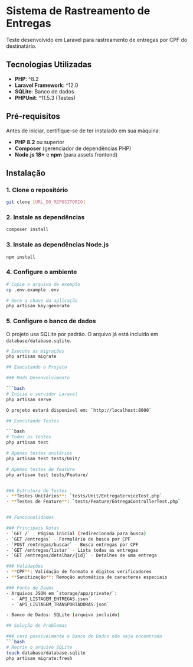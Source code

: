 # Sistema de Rastreamento de Entregas

Teste desenvolvido em Laravel para rastreamento de entregas por CPF do destinatário.

## Tecnologias Utilizadas

- **PHP**: ^8.2
- **Laravel Framework**: ^12.0
- **SQLite**: Banco de dados
- **PHPUnit**: ^11.5.3 (Testes)

## Pré-requisitos

Antes de iniciar, certifique-se de ter instalado em sua máquina:

- **PHP 8.2** ou superior
- **Composer** (gerenciador de dependências PHP)
- **Node.js 18+** e **npm** (para assets frontend)

## Instalação

### 1. Clone o repositório

```bash
git clone [URL_DO_REPOSITORIO]
```

### 2. Instale as dependências

```bash
composer install
```

### 3. Instale as dependências Node.js

```bash
npm install
```

### 4. Configure o ambiente

```bash
# Copie o arquivo de exemplo
cp .env.example .env

# Gere a chave da aplicação
php artisan key:generate
```

### 5. Configure o banco de dados

O projeto usa SQLite por padrão. O arquivo já está incluído em `database/database.sqlite`.

```bash
# Execute as migrações
php artisan migrate

## Executando o Projeto

### Modo Desenvolvimento

```bash
# Inicie o servidor Laravel
php artisan serve

O projeto estará disponível em: `http://localhost:8000`

## Executando Testes

```bash
# Todos os testes
php artisan test

# Apenas testes unitários
php artisan test tests/Unit/

# Apenas testes de feature
php artisan test tests/Feature/


### Estrutura de Testes
- **Testes Unitários**: `tests/Unit/EntregaServiceTest.php`
- **Testes de Feature**: `tests/Feature/EntregaControllerTest.php`


## Funcionalidades

### Principais Rotas
- `GET /` - Página inicial (redirecionada para busca)
- `GET /entregas` - Formulário de busca por CPF
- `POST /entregas/buscar` - Busca entregas por CPF
- `GET /entregas/listar` - Lista todas as entregas
- `GET /entregas/detalhar/{id}` - Detalhes de uma entrega

### Validações
- **CPF**: Validação de formato e dígitos verificadores
- **Sanitização**: Remoção automática de caracteres especiais

### Fonte de Dados
- Arquivos JSON em `storage/app/private/`:
  - `API_LISTAGEM_ENTREGAS.json`
  - `API_LISTAGEM_TRANSPORTADORAS.json`

- Banco de Dados: SQLite (arquivo incluído)

## Solução de Problemas

### caso possívelmente o banco de Dados não seja encontrado
```bash
# Recrie o arquivo SQLite
touch database/database.sqlite
php artisan migrate:fresh
```